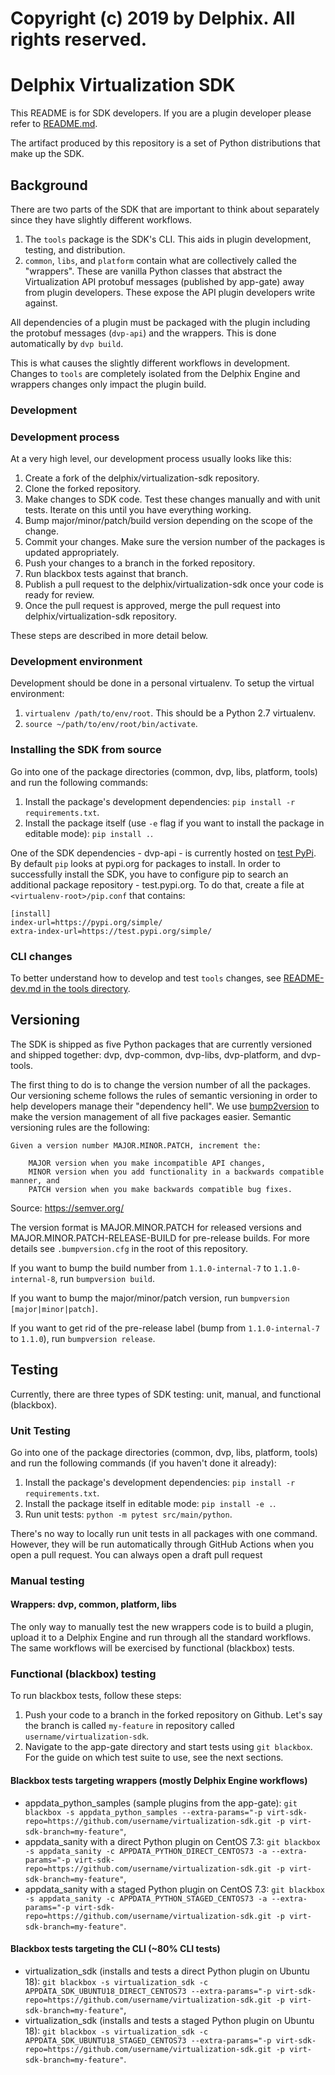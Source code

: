 # Copyright (c) 2019 by Delphix. All rights reserved.

# Delphix Virtualization SDK

This README is for SDK developers. If you are a plugin developer please refer to [README.md](README.md).

The artifact produced by this repository is a set of Python distributions that make up the SDK.

## Background

There are two parts of the SDK that are important to think about separately since they have slightly different workflows.

1. The `tools` package is the SDK's CLI. This aids in plugin development, testing, and distribution.
2. `common`, `libs`, and `platform` contain what are collectively called the "wrappers". These are vanilla Python classes
that abstract the Virtualization API protobuf messages (published by app-gate) away from plugin developers. These expose
the API plugin developers write against.

All dependencies of a plugin must be packaged with the plugin including the protobuf messages (`dvp-api`) and the wrappers.
This is done automatically by `dvp build`.

This is what causes the slightly different workflows in development. Changes to `tools` are completely isolated from the
Delphix Engine and wrappers changes only impact the plugin build.

### Development
 
### Development process

At a very high level, our development process usually looks like this:

1. Create a fork of the delphix/virtualization-sdk repository.
2. Clone the forked repository.
3. Make changes to SDK code. Test these changes manually and with unit tests. Iterate on this until you have everything working.
4. Bump major/minor/patch/build version depending on the scope of the change.
5. Commit your changes. Make sure the version number of the packages is updated appropriately.
6. Push your changes to a branch in the forked repository.
7. Run blackbox tests against that branch.
8. Publish a pull request to the delphix/virtualization-sdk once your code is ready for review.
9. Once the pull request is approved, merge the pull request into delphix/virtualization-sdk repository.

These steps are described in more detail below.

### Development environment
Development should be done in a personal virtualenv. To setup the virtual environment:

1. `virtualenv /path/to/env/root`. This should be a Python 2.7 virtualenv.
2. `source ~/path/to/env/root/bin/activate`.

### Installing the SDK from source
Go into one of the package directories (common, dvp, libs, platform, tools) and run the following commands:
1. Install the package's development dependencies: `pip install -r requirements.txt`.
2. Install the package itself (use `-e` flag if you want to install the package in editable mode): `pip install .`.

One of the SDK dependencies - dvp-api - is currently hosted on [test PyPi](https://test.pypi.org/project/dvp-api/). 
By default `pip` looks at pypi.org for packages to install. In order to successfully install the SDK, you have to 
configure pip to search an additional package repository - test.pypi.org. To do that, create a file at 
`<virtualenv-root>/pip.conf` that contains:

```
[install]
index-url=https://pypi.org/simple/
extra-index-url=https://test.pypi.org/simple/
```

### CLI changes

To better understand how to develop and test `tools` changes, see [README-dev.md in the tools directory](https://github.com/delphix/virtualization-sdk/blob/develop/tools/README-dev.md).

## Versioning

The SDK is shipped as five Python packages that are currently versioned and shipped together: dvp, dvp-common, dvp-libs,
dvp-platform, and dvp-tools. 

The first thing to do is to change the version number of all the packages. Our versioning scheme follows the rules of
semantic versioning in order to help developers manage their "dependency hell". We use [bump2version](https://github.com/c4urself/bump2version)
to make the version management of all five packages easier. Semantic versioning rules are the following:

```
Given a version number MAJOR.MINOR.PATCH, increment the:

    MAJOR version when you make incompatible API changes,
    MINOR version when you add functionality in a backwards compatible manner, and
    PATCH version when you make backwards compatible bug fixes.
```
Source: https://semver.org/

The version format is MAJOR.MINOR.PATCH for released versions and MAJOR.MINOR.PATCH-RELEASE-BUILD for pre-release builds.
For more details see `.bumpversion.cfg` in the root of this repository.

If you want to bump the build number from `1.1.0-internal-7` to `1.1.0-internal-8`, run `bumpversion build`.

If you want to bump the major/minor/patch version, run `bumpversion [major|minor|patch]`.

If you want to get rid of the pre-release label (bump from `1.1.0-internal-7` to `1.1.0`), run `bumpversion release`.

## Testing

Currently, there are three types of SDK testing: unit, manual, and functional (blackbox).

### Unit Testing

Go into one of the package directories (common, dvp, libs, platform, tools) and run the following commands (if you haven't done it already):

1. Install the package's development dependencies: `pip install -r requirements.txt`.
2. Install the package itself in editable mode: `pip install -e .`.
3. Run unit tests: `python -m pytest src/main/python`.

There's no way to locally run unit tests in all packages with one command. However, they will be run automatically
through GitHub Actions when you open a pull request. You can always open a draft pull request 

### Manual testing

#### Wrappers: dvp, common, platform, libs
The only way to manually test the new wrappers code is to build a plugin, upload it to a Delphix Engine and run through
all the standard workflows. The same workflows will be exercised by functional (blackbox) tests.

### Functional (blackbox) testing
To run blackbox tests, follow these steps: 
1. Push your code to a branch in the forked repository on Github. Let's say the branch is called `my-feature` in repository called `username/virtualization-sdk`.
2. Navigate to the app-gate directory and start tests using `git blackbox`. For the guide on which test suite to use,
see the next sections.

#### Blackbox tests targeting wrappers (mostly Delphix Engine workflows)
* appdata_python_samples (sample plugins from the app-gate):
`git blackbox -s appdata_python_samples --extra-params="-p virt-sdk-repo=https://github.com/username/virtualization-sdk.git -p virt-sdk-branch=my-feature"`,
* appdata_sanity with a direct Python plugin on CentOS 7.3: `git blackbox -s appdata_sanity -c APPDATA_PYTHON_DIRECT_CENTOS73 -a --extra-params="-p virt-sdk-repo=https://github.com/username/virtualization-sdk.git -p virt-sdk-branch=my-feature"`,
* appdata_sanity with a staged Python plugin on CentOS 7.3: `git blackbox -s appdata_sanity -c APPDATA_PYTHON_STAGED_CENTOS73 -a --extra-params="-p virt-sdk-repo=https://github.com/username/virtualization-sdk.git -p virt-sdk-branch=my-feature"`.

#### Blackbox tests targeting the CLI (~80% CLI tests)
* virtualization_sdk (installs and tests a direct Python plugin on Ubuntu 18): 
`git blackbox -s virtualization_sdk -c APPDATA_SDK_UBUNTU18_DIRECT_CENTOS73 --extra-params="-p virt-sdk-repo=https://github.com/username/virtualization-sdk.git -p virt-sdk-branch=my-feature"`,
* virtualization_sdk (installs and tests a staged Python plugin on Ubuntu 18): 
`git blackbox -s virtualization_sdk -c APPDATA_SDK_UBUNTU18_STAGED_CENTOS73 --extra-params="-p virt-sdk-repo=https://github.com/username/virtualization-sdk.git -p virt-sdk-branch=my-feature"`.
